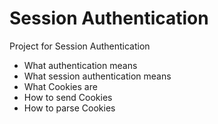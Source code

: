 # Session Authentication
Project for Session Authentication
<ul>
	<li>What authentication means</li>
	<li>What session authentication means</li>
	<li>What Cookies are</li>
	<li>How to send Cookies</li>
	<li>How to parse Cookies</li>
</ul>
